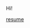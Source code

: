 Hi!


[resume](https://tungsten-wallflower-edb.notion.site/Resume-af8f37de06c145bf9ce6d46c0ede922d)
